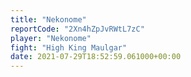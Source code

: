 ```yaml
---
title: "Nekonome"
reportCode: "2Xn4hZpJvRWtL7zC"
player: "Nekonome"
fight: "High King Maulgar"
date: 2021-07-29T18:52:59.061000+00:00
---
```

